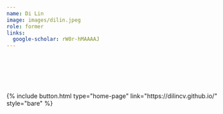 ```yaml
---
name: Di Lin
image: images/dilin.jpeg
role: former
links:
  google-scholar: rW0r-hMAAAAJ
---
```


<div style="margin-top: 100px">
  {% include button.html type="home-page" link="https://dilincv.github.io/" style="bare" %}
</div>